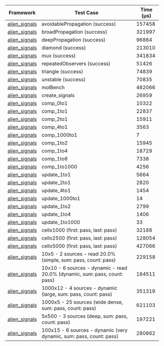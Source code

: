 | Framework | Test Case | Time (μs) |
| --- | --- | --- |
| [alien_signals](https://github.com/medz/alien-signals-dart) | avoidablePropagation (success) | 157458 |
| [alien_signals](https://github.com/medz/alien-signals-dart) | broadPropagation (success) | 321997 |
| [alien_signals](https://github.com/medz/alien-signals-dart) | deepPropagation (success) | 96884 |
| [alien_signals](https://github.com/medz/alien-signals-dart) | diamond (success) | 213010 |
| [alien_signals](https://github.com/medz/alien-signals-dart) | mux (success) | 341834 |
| [alien_signals](https://github.com/medz/alien-signals-dart) | repeatedObservers (success) | 51426 |
| [alien_signals](https://github.com/medz/alien-signals-dart) | triangle (success) | 74839 |
| [alien_signals](https://github.com/medz/alien-signals-dart) | unstable (success) | 70835 |
| [alien_signals](https://github.com/medz/alien-signals-dart) | molBench | 482066 |
| [alien_signals](https://github.com/medz/alien-signals-dart) | create_signals | 26959 |
| [alien_signals](https://github.com/medz/alien-signals-dart) | comp_0to1 | 10322 |
| [alien_signals](https://github.com/medz/alien-signals-dart) | comp_1to1 | 22837 |
| [alien_signals](https://github.com/medz/alien-signals-dart) | comp_2to1 | 15911 |
| [alien_signals](https://github.com/medz/alien-signals-dart) | comp_4to1 | 3563 |
| [alien_signals](https://github.com/medz/alien-signals-dart) | comp_1000to1 | 7 |
| [alien_signals](https://github.com/medz/alien-signals-dart) | comp_1to2 | 15945 |
| [alien_signals](https://github.com/medz/alien-signals-dart) | comp_1to4 | 18729 |
| [alien_signals](https://github.com/medz/alien-signals-dart) | comp_1to8 | 7338 |
| [alien_signals](https://github.com/medz/alien-signals-dart) | comp_1to1000 | 4256 |
| [alien_signals](https://github.com/medz/alien-signals-dart) | update_1to1 | 5664 |
| [alien_signals](https://github.com/medz/alien-signals-dart) | update_2to1 | 2820 |
| [alien_signals](https://github.com/medz/alien-signals-dart) | update_4to1 | 1454 |
| [alien_signals](https://github.com/medz/alien-signals-dart) | update_1000to1 | 14 |
| [alien_signals](https://github.com/medz/alien-signals-dart) | update_1to2 | 2799 |
| [alien_signals](https://github.com/medz/alien-signals-dart) | update_1to4 | 1406 |
| [alien_signals](https://github.com/medz/alien-signals-dart) | update_1to1000 | 33 |
| [alien_signals](https://github.com/medz/alien-signals-dart) | cellx1000 (first: pass, last: pass) | 32188 |
| [alien_signals](https://github.com/medz/alien-signals-dart) | cellx2500 (first: pass, last: pass) | 128054 |
| [alien_signals](https://github.com/medz/alien-signals-dart) | cellx5000 (first: pass, last: pass) | 427066 |
| [alien_signals](https://github.com/medz/alien-signals-dart) | 10x5 - 2 sources - read 20.0% (simple, sum: pass, count: pass) | 229158 |
| [alien_signals](https://github.com/medz/alien-signals-dart) | 10x10 - 6 sources - dynamic - read 20.0% (dynamic, sum: pass, count: pass) | 184511 |
| [alien_signals](https://github.com/medz/alien-signals-dart) | 1000x12 - 4 sources - dynamic (large, sum: pass, count: pass) | 351319 |
| [alien_signals](https://github.com/medz/alien-signals-dart) | 1000x5 - 25 sources (wide dense, sum: pass, count: pass) | 621103 |
| [alien_signals](https://github.com/medz/alien-signals-dart) | 5x500 - 3 sources (deep, sum: pass, count: pass) | 197221 |
| [alien_signals](https://github.com/medz/alien-signals-dart) | 100x15 - 6 sources - dynamic (very dynamic, sum: pass, count: pass) | 280862 |
